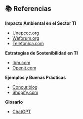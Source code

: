 ## 📚 Referencias

**Impacto Ambiental en el Sector TI**
- [Unepccc.org](https://unepccc.org/wp-content/uploads/sites/3/2020/10/data-centres-digitalisation-powerhouse-and-energy-efficiency-potential-es.pdf?)
- [Weforum.org](https://es.weforum.org/stories/2024/09/como-los-centros-de-datos-de-energia-positiva-pueden-liberar-el-potencial-de-la-ia-y-transformar-las-comunidades/?)
- [Telefonica.com](https://www.telefonica.com/es/sala-comunicacion/blog/afecta-tecnologia-medioambiente/?)

**Estrategias de Sostenibilidad en TI**
- [Ibm.com](https://www.ibm.com/es-es/think/topics/sustainable-it?)
- [Openit.com](https://openit.com/es/sustainable-it-benefits-and-strategies-to-implement/?)

**Ejemplos y Buenas Prácticas**
- [Concur.blog](https://www.concur.co/blog/article/practicas-de-sostenibilidad-empresarial-para-impulsar-tu-negocio?)
- [Shopify.com](https://www.shopify.com/es/blog/practicas-sostenibles-de-negocio?)

**Glosario**
- [ChatGPT](https://chatgpt.com/)
